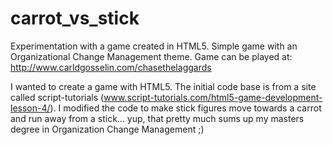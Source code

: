 # carrot_vs_stick
Experimentation with a game created in HTML5.  Simple game with an Organizational Change Management theme.
Game can be played at:  http://www.carldgosselin.com/chasethelaggards

I wanted to create a game with HTML5.  The initial code base is from a site called script-tutorials (www.script-tutorials.com/html5-game-development-lesson-4/).  I modified the code to make stick figures move towards a carrot and run away from a stick... yup, that pretty much sums up my masters degree in Organization Change Management ;)
